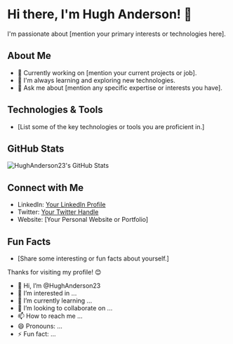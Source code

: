 # Hi there, I'm Hugh Anderson! 👋

I'm passionate about [mention your primary interests or technologies here].

## About Me

- 💼 Currently working on [mention your current projects or job].
- 🌱 I'm always learning and exploring new technologies.
- 💬 Ask me about [mention any specific expertise or interests you have].

## Technologies & Tools

- [List some of the key technologies or tools you are proficient in.]

## GitHub Stats

![HughAnderson23's GitHub Stats](https://github-readme-stats.vercel.app/api?username=HughAnderson23&show_icons=true&count_private=true&hide=contribs,prs&theme=dark)

## Connect with Me

- LinkedIn: [Your LinkedIn Profile](https://www.linkedin.com/in/your-linkedin-profile/)
- Twitter: [Your Twitter Handle](https://twitter.com/your-twitter-handle)
- Website: [Your Personal Website or Portfolio]

## Fun Facts

- [Share some interesting or fun facts about yourself.]

Thanks for visiting my profile! 😊
- 👋 Hi, I’m @HughAnderson23
- 👀 I’m interested in ...
- 🌱 I’m currently learning ...
- 💞️ I’m looking to collaborate on ...
- 📫 How to reach me ...
- 😄 Pronouns: ...
- ⚡ Fun fact: ...

<!---
HughAnderson23/HughAnderson23 is a ✨ special ✨ repository because its `README.md` (this file) appears on your GitHub profile.
You can click the Preview link to take a look at your changes.
--->
